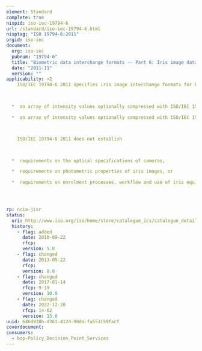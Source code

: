 ```yaml
---
element: Standard
complete: true
nispid: iso-iec-19794-6
url: /standard/iso-iec-19794-6.html
nisptag: "ISO 19794-6:2011"
orgid: iso-iec
document:
  org: iso-iec
  pubnum: "19794-6"
  title: "Biometric data interchange formats -- Part 6: Iris image data"
  date: "2011-11"
  version: ""
applicability: >2
    ISO/IEC 19794-6 2011 specifies iris image interchange formats for biometric enrolment, verification and identification systems. The image information might be stored as

    

  *  an array of intensity values optionally compressed with ISO/IEC 15948 or ISO/IEC 15444, or

  *  an array of intensity values optionally compressed with ISO/IEC 15948 or ISO/IEC 15444 that might be cropped around the iris, with the iris at the centre, and which might incorporate region-of-interest masking of non-iris regions.



    ISO/IEC 19794-6 2011 does not establish

    

  *  requirements on the optical specifications of cameras,

  *  requirements on photometric properties of iris images, or

  *  requirements on enrolment processes, workflow and use of iris equipment.



  
rp: ncia-jisr
status:
  uri: http://www.iso.org/iso/home/store/catalogue_ics/catalogue_detail_ics.htm?csnumber=50868
  history: 
    - flag: added
      date: 2010-09-22
      rfcp: 
      version: 5.0
    - flag: changed
      date: 2013-05-22
      rfcp: 
      version: 8.0
    - flag: changed
      date: 2017-01-14
      rfcp: 9-19
      version: 10.0
    - flag: changed
      date: 2022-12-20
      rfcp: 14-62
      version: 15.0
uuid: 646d938b-d361-412d-98da-fa553159facf
coverdocument:
consumers:
  - bsp-Policy_Decision_Point_Services
---
```

